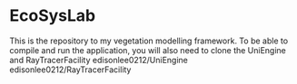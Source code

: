 # EcoSysLab

This is the repository to my vegetation modelling framework. 
To be able to compile and run the application, you will also need to clone the UniEngine and RayTracerFacility
edisonlee0212/UniEngine
edisonlee0212/RayTracerFacility